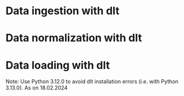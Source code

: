 # Data ingestion with dlt
# Data normalization with dlt
# Data loading with dlt

Note: Use Python 3.12.0 to avoid dlt installation errors (i.e. with Python 3.13.0). As on 18.02.2024
